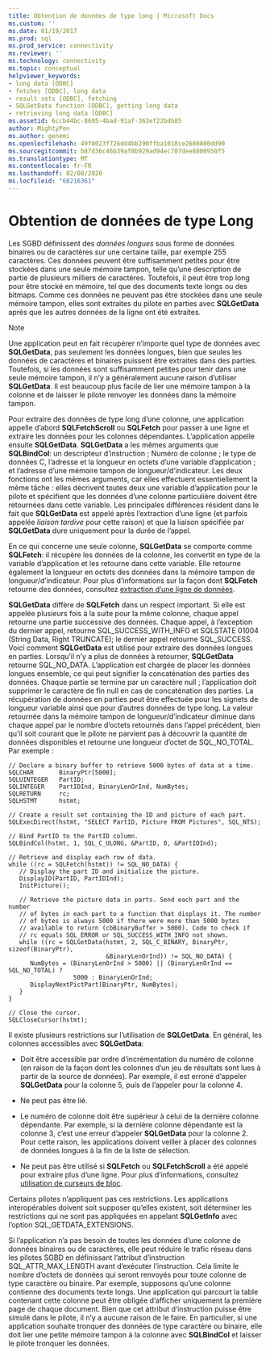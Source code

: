 ```yaml
---
title: Obtention de données de type long | Microsoft Docs
ms.custom: ''
ms.date: 01/19/2017
ms.prod: sql
ms.prod_service: connectivity
ms.reviewer: ''
ms.technology: connectivity
ms.topic: conceptual
helpviewer_keywords:
- long data [ODBC]
- fetches [ODBC], long data
- result sets [ODBC], fetching
- SQLGetData function [ODBC], getting long data
- retrieving long data [ODBC]
ms.assetid: 6ccb44bc-8695-4bad-91af-363ef22bdb85
author: MightyPen
ms.author: genemi
ms.openlocfilehash: 49f0023f726dd4bb290ffba1018ce2608800dd90
ms.sourcegitcommit: b87d36c46b39af8b929ad94ec707dee8800950f5
ms.translationtype: MT
ms.contentlocale: fr-FR
ms.lasthandoff: 02/08/2020
ms.locfileid: "68216361"
---
```

# <a name="getting-long-data"></a>Obtention de données de type Long
Les SGBD définissent des *données longues* sous forme de données binaires ou de caractères sur une certaine taille, par exemple 255 caractères. Ces données peuvent être suffisamment petites pour être stockées dans une seule mémoire tampon, telle qu’une description de partie de plusieurs milliers de caractères. Toutefois, il peut être trop long pour être stocké en mémoire, tel que des documents texte longs ou des bitmaps. Comme ces données ne peuvent pas être stockées dans une seule mémoire tampon, elles sont extraites du pilote en parties avec **SQLGetData** après que les autres données de la ligne ont été extraites.  
  
> [!NOTE]  
>  Une application peut en fait récupérer n’importe quel type de données avec **SQLGetData**, pas seulement les données longues, bien que seules les données de caractères et binaires puissent être extraites dans des parties. Toutefois, si les données sont suffisamment petites pour tenir dans une seule mémoire tampon, il n’y a généralement aucune raison d’utiliser **SQLGetData**. Il est beaucoup plus facile de lier une mémoire tampon à la colonne et de laisser le pilote renvoyer les données dans la mémoire tampon.  
  
 Pour extraire des données de type long d’une colonne, une application appelle d’abord **SQLFetchScroll** ou **SQLFetch** pour passer à une ligne et extraire les données pour les colonnes dépendantes. L’application appelle ensuite **SQLGetData**. **SQLGetData** a les mêmes arguments que **SQLBindCol**: un descripteur d’instruction ; Numéro de colonne ; le type de données C, l’adresse et la longueur en octets d’une variable d’application ; et l’adresse d’une mémoire tampon de longueur/d’indicateur. Les deux fonctions ont les mêmes arguments, car elles effectuent essentiellement la même tâche : elles décrivent toutes deux une variable d’application pour le pilote et spécifient que les données d’une colonne particulière doivent être retournées dans cette variable. Les principales différences résident dans le fait que **SQLGetData** est appelé après l’extraction d’une ligne (et parfois appelée *liaison tardive* pour cette raison) et que la liaison spécifiée par **SQLGetData** dure uniquement pour la durée de l’appel.  
  
 En ce qui concerne une seule colonne, **SQLGetData** se comporte comme **SQLFetch**: il récupère les données de la colonne, les convertit en type de la variable d’application et les retourne dans cette variable. Elle retourne également la longueur en octets des données dans la mémoire tampon de longueur/d’indicateur. Pour plus d’informations sur la façon dont **SQLFetch** retourne des données, consultez [extraction d’une ligne de données](../../../odbc/reference/develop-app/fetching-a-row-of-data.md).  
  
 **SQLGetData** diffère de **SQLFetch** dans un respect important. Si elle est appelée plusieurs fois à la suite pour la même colonne, chaque appel retourne une partie successive des données. Chaque appel, à l’exception du dernier appel, retourne SQL_SUCCESS_WITH_INFO et SQLSTATE 01004 (String Data, Right TRUNCATE); le dernier appel retourne SQL_SUCCESS. Voici comment **SQLGetData** est utilisé pour extraire des données longues en parties. Lorsqu’il n’y a plus de données à retourner, **SQLGetData** retourne SQL_NO_DATA. L’application est chargée de placer les données longues ensemble, ce qui peut signifier la concaténation des parties des données. Chaque partie se termine par un caractère null ; l’application doit supprimer le caractère de fin null en cas de concaténation des parties. La récupération de données en parties peut être effectuée pour les signets de longueur variable ainsi que pour d’autres données de type long. La valeur retournée dans la mémoire tampon de longueur/d’indicateur diminue dans chaque appel par le nombre d’octets retournés dans l’appel précédent, bien qu’il soit courant que le pilote ne parvient pas à découvrir la quantité de données disponibles et retourne une longueur d’octet de SQL_NO_TOTAL. Par exemple :  
  
```  
// Declare a binary buffer to retrieve 5000 bytes of data at a time.  
SQLCHAR       BinaryPtr[5000];  
SQLUINTEGER   PartID;  
SQLINTEGER    PartIDInd, BinaryLenOrInd, NumBytes;  
SQLRETURN     rc;   
SQLHSTMT      hstmt;  
  
// Create a result set containing the ID and picture of each part.  
SQLExecDirect(hstmt, "SELECT PartID, Picture FROM Pictures", SQL_NTS);  
  
// Bind PartID to the PartID column.  
SQLBindCol(hstmt, 1, SQL_C_ULONG, &PartID, 0, &PartIDInd);  
  
// Retrieve and display each row of data.  
while ((rc = SQLFetch(hstmt)) != SQL_NO_DATA) {  
   // Display the part ID and initialize the picture.  
   DisplayID(PartID, PartIDInd);  
   InitPicture();  
  
   // Retrieve the picture data in parts. Send each part and the number   
   // of bytes in each part to a function that displays it. The number   
   // of bytes is always 5000 if there were more than 5000 bytes   
   // available to return (cbBinaryBuffer > 5000). Code to check if   
   // rc equals SQL_ERROR or SQL_SUCCESS_WITH_INFO not shown.  
   while ((rc = SQLGetData(hstmt, 2, SQL_C_BINARY, BinaryPtr, sizeof(BinaryPtr),  
                           &BinaryLenOrInd)) != SQL_NO_DATA) {  
      NumBytes = (BinaryLenOrInd > 5000) || (BinaryLenOrInd == SQL_NO_TOTAL) ?  
                  5000 : BinaryLenOrInd;  
      DisplayNextPictPart(BinaryPtr, NumBytes);  
   }  
}  
  
// Close the cursor.  
SQLCloseCursor(hstmt);  
```  
  
 Il existe plusieurs restrictions sur l’utilisation de **SQLGetData**. En général, les colonnes accessibles avec **SQLGetData**:  
  
-   Doit être accessible par ordre d’incrémentation du numéro de colonne (en raison de la façon dont les colonnes d’un jeu de résultats sont lues à partir de la source de données). Par exemple, il est erroné d’appeler **SQLGetData** pour la colonne 5, puis de l’appeler pour la colonne 4.  
  
-   Ne peut pas être lié.  
  
-   Le numéro de colonne doit être supérieur à celui de la dernière colonne dépendante. Par exemple, si la dernière colonne dépendante est la colonne 3, c’est une erreur d’appeler **SQLGetData** pour la colonne 2. Pour cette raison, les applications doivent veiller à placer des colonnes de données longues à la fin de la liste de sélection.  
  
-   Ne peut pas être utilisé si **SQLFetch** ou **SQLFetchScroll** a été appelé pour extraire plus d’une ligne. Pour plus d’informations, consultez [utilisation de curseurs de bloc](../../../odbc/reference/develop-app/using-block-cursors.md).  
  
 Certains pilotes n’appliquent pas ces restrictions. Les applications interopérables doivent soit supposer qu’elles existent, soit déterminer les restrictions qui ne sont pas appliquées en appelant **SQLGetInfo** avec l’option SQL_GETDATA_EXTENSIONS.  
  
 Si l’application n’a pas besoin de toutes les données d’une colonne de données binaires ou de caractères, elle peut réduire le trafic réseau dans les pilotes SGBD en définissant l’attribut d’instruction SQL_ATTR_MAX_LENGTH avant d’exécuter l’instruction. Cela limite le nombre d’octets de données qui seront renvoyés pour toute colonne de type caractère ou binaire. Par exemple, supposons qu’une colonne contienne des documents texte longs. Une application qui parcourt la table contenant cette colonne peut être obligée d’afficher uniquement la première page de chaque document. Bien que cet attribut d’instruction puisse être simulé dans le pilote, il n’y a aucune raison de le faire. En particulier, si une application souhaite tronquer des données de type caractère ou binaire, elle doit lier une petite mémoire tampon à la colonne avec **SQLBindCol** et laisser le pilote tronquer les données.
